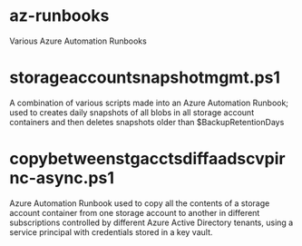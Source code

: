 # az-runbooks
Various Azure Automation Runbooks

# storageaccountsnapshotmgmt.ps1

A combination of various scripts made into an Azure Automation Runbook; used to creates daily snapshots of all blobs in all storage account containers and then deletes snapshots older than $BackupRetentionDays

# copybetweenstgacctsdiffaadscvpirnc-async.ps1

Azure Automation Runbook used to copy all the contents of a storage account container from one storage account to another in different subscriptions controlled by different Azure Active Directory tenants, using a service principal with credentials stored in a key vault.